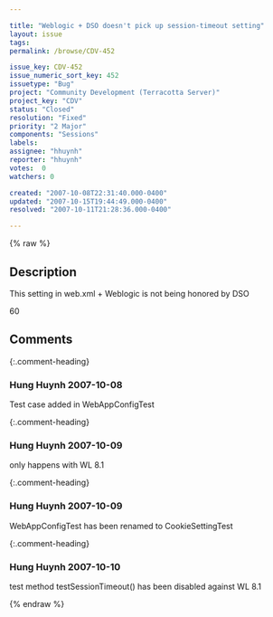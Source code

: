```yaml
---

title: "Weblogic + DSO doesn't pick up session-timeout setting"
layout: issue
tags: 
permalink: /browse/CDV-452

issue_key: CDV-452
issue_numeric_sort_key: 452
issuetype: "Bug"
project: "Community Development (Terracotta Server)"
project_key: "CDV"
status: "Closed"
resolution: "Fixed"
priority: "2 Major"
components: "Sessions"
labels: 
assignee: "hhuynh"
reporter: "hhuynh"
votes:  0
watchers: 0

created: "2007-10-08T22:31:40.000-0400"
updated: "2007-10-15T19:44:49.000-0400"
resolved: "2007-10-11T21:28:36.000-0400"

---
```




{% raw %}



## Description

<div markdown="1" class="description">

This setting in web.xml + Weblogic is not being honored by DSO

<session-config>
    <session-timeout>60</session-timeout>
</session-config>

</div>

## Comments


{:.comment-heading}
### **Hung Huynh** <span class="date">2007-10-08</span>

<div markdown="1" class="comment">

Test case added in WebAppConfigTest

</div>


{:.comment-heading}
### **Hung Huynh** <span class="date">2007-10-09</span>

<div markdown="1" class="comment">

only happens with WL 8.1

</div>


{:.comment-heading}
### **Hung Huynh** <span class="date">2007-10-09</span>

<div markdown="1" class="comment">

WebAppConfigTest has been renamed to CookieSettingTest

</div>


{:.comment-heading}
### **Hung Huynh** <span class="date">2007-10-10</span>

<div markdown="1" class="comment">

test method testSessionTimeout() has been disabled against WL 8.1

</div>



{% endraw %}

